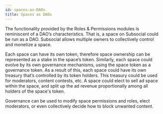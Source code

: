 ```yaml
---
id: spaces-as-DAOs
title: Spaces as DAOs
---
```


The functionality provided by the Roles & Permissions modules is reminiscent of a DAO’s
characteristics. That is, a space on Subsocial could be run as a DAO. Subsocial allows multiple
owners to collectively control and monetize a space.

Each space can have its own token, therefore space ownership can be represented as a stake
in the space’s token. Similarly, each space could evolve by its own governance mechanisms,
using the space token as a governance token. As a result of this, each space could have its own treasury
that’s controlled by its token holders. This treasury could be used for moderators, content contests, etc. 
A space could elect to sell ad space within the space, and split up the ad revenue proportionally among all holders of the space's token.

Governance can be used to modify space permissions and roles, elect moderators, or even
collectively decide how to block unwanted content.

